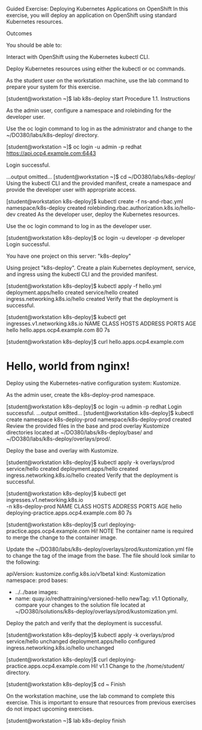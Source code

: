 Guided Exercise: Deploying Kubernetes Applications on OpenShift
In this exercise, you will deploy an application on OpenShift using standard Kubernetes resources.

Outcomes

You should be able to:

Interact with OpenShift using the Kubernetes kubectl CLI.

Deploy Kubernetes resources using either the kubectl or oc commands.

As the student user on the workstation machine, use the lab command to prepare your system for this exercise.

[student@workstation ~]$ lab k8s-deploy start
Procedure 1.1. Instructions

As the admin user, configure a namespace and rolebinding for the developer user.

Use the oc login command to log in as the administrator and change to the ~/DO380/labs/k8s-deploy/ directory.

[student@workstation ~]$ oc login -u admin -p redhat \
  https://api.ocp4.example.com:6443

Login successful.

...output omitted...
[student@workstation ~]$ cd ~/DO380/labs/k8s-deploy/
Using the kubectl CLI and the provided manifest, create a namespace and provide the developer user with appropriate access.

[student@workstation k8s-deploy]$ kubectl create -f ns-and-rbac.yml
namespace/k8s-deploy created
rolebinding.rbac.authorization.k8s.io/hello-dev created
As the developer user, deploy the Kubernetes resources.

Use the oc login command to log in as the developer user.

[student@workstation k8s-deploy]$ oc login -u developer -p developer
Login successful.

You have one project on this server: "k8s-deploy"

Using project "k8s-deploy".
Create a plain Kubernetes deployment, service, and ingress using the kubectl CLI and the provided manifest.

[student@workstation k8s-deploy]$ kubectl apply -f hello.yml
deployment.apps/hello created
service/hello created
ingress.networking.k8s.io/hello created
Verify that the deployment is successful.

[student@workstation k8s-deploy]$ kubectl get ingresses.v1.networking.k8s.io
NAME    CLASS    HOSTS                         ADDRESS   PORTS   AGE
hello   <none>   hello.apps.ocp4.example.com             80      7s

[student@workstation k8s-deploy]$ curl hello.apps.ocp4.example.com
<html>
  <body>
    <h1>Hello, world from nginx!</h1>
  </body>
</html>
Deploy using the Kubernetes-native configuration system: Kustomize.

As the admin user, create the k8s-deploy-prod namespace.

[student@workstation k8s-deploy]$ oc login -u admin -p redhat
Login successful.
...output omitted...
[student@workstation k8s-deploy]$ kubectl create namespace k8s-deploy-prod
namespace/k8s-deploy-prod created
Review the provided files in the base and prod overlay Kustomize directories located at ~/DO380/labs/k8s-deploy/base/ and ~/DO380/labs/k8s-deploy/overlays/prod/.

Deploy the base and overlay with Kustomize.

[student@workstation k8s-deploy]$ kubectl apply -k overlays/prod
service/hello created
deployment.apps/hello created
ingress.networking.k8s.io/hello created
Verify that the deployment is successful.

[student@workstation k8s-deploy]$ kubectl get ingresses.v1.networking.k8s.io \
  -n k8s-deploy-prod
NAME    CLASS    HOSTS                                      ADDRESS   PORTS   AGE
hello   <none>   deploying-practice.apps.ocp4.example.com             80      7s

[student@workstation k8s-deploy]$ curl deploying-practice.apps.ocp4.example.com
Hi!
NOTE
The container name is required to merge the change to the container image.

Update the ~/DO380/labs/k8s-deploy/overlays/prod/kustomization.yml file to change the tag of the image from the base. The file should look similar to the following:

apiVersion: kustomize.config.k8s.io/v1beta1
kind: Kustomization
namespace: prod
bases:
  - ../../base
images:
  - name: quay.io/redhattraining/versioned-hello
    newTag: v1.1
Optionally, compare your changes to the solution file located at ~/DO380/solutions/k8s-deploy/overlays/prod/kustomization.yml.

Deploy the patch and verify that the deployment is successful.

[student@workstation k8s-deploy]$ kubectl apply -k overlays/prod
service/hello unchanged
deployment.apps/hello configured
ingress.networking.k8s.io/hello unchanged

[student@workstation k8s-deploy]$ curl deploying-practice.apps.ocp4.example.com
Hi! v1.1
Change to the /home/student/ directory.

[student@workstation k8s-deploy]$ cd ~
Finish

On the workstation machine, use the lab command to complete this exercise. This is important to ensure that resources from previous exercises do not impact upcoming exercises.

[student@workstation ~]$ lab k8s-deploy finish
